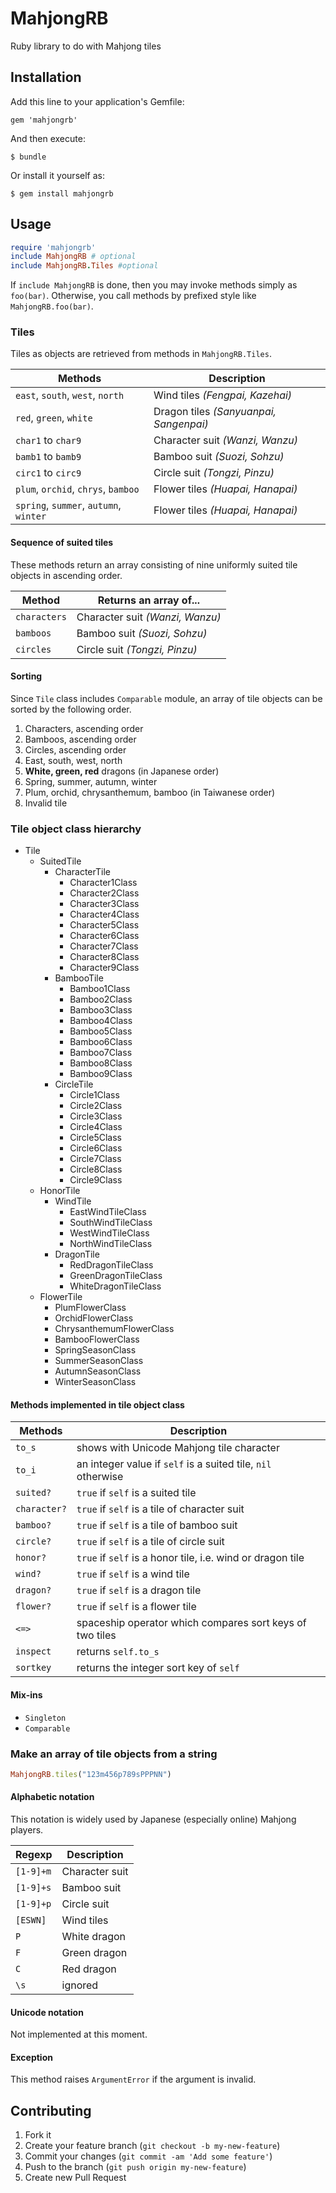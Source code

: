 # MahjongRB

Ruby library to do with Mahjong tiles

## Installation

Add this line to your application's Gemfile:

    gem 'mahjongrb'

And then execute:

    $ bundle

Or install it yourself as:

    $ gem install mahjongrb

## Usage

```ruby
require 'mahjongrb'
include MahjongRB # optional
include MahjongRB.Tiles #optional
```

If `include MahjongRB` is done, then you may invoke methods simply as `foo(bar)`.
Otherwise, you call methods by prefixed style like `MahjongRB.foo(bar)`.

### Tiles

Tiles as objects are retrieved from methods in `MahjongRB.Tiles`.

|Methods                               |Description                            |
|--------------------------------------|---------------------------------------|
|`east`, `south`, `west`, `north`      |Wind tiles _(Fengpai, Kazehai)_        |
|`red`, `green`, `white`               |Dragon tiles _(Sanyuanpai, Sangenpai)_ |
|`char1` to `char9`                    |Character suit _(Wanzi, Wanzu)_        |
|`bamb1` to `bamb9`                    |Bamboo suit _(Suozi, Sohzu)_           |
|`circ1` to `circ9`                    |Circle suit _(Tongzi, Pinzu)_          |
|`plum`, `orchid`, `chrys`, `bamboo`   |Flower tiles _(Huapai, Hanapai)_       |
|`spring`, `summer`, `autumn`, `winter`|Flower tiles _(Huapai, Hanapai)_       |

#### Sequence of suited tiles

These methods return an array consisting of nine uniformly suited tile objects in ascending order.

|Method      |Returns an array of...          |
|------------|--------------------------------|
|`characters`|Character suit _(Wanzi, Wanzu)_ |
|`bamboos`   |Bamboo suit _(Suozi, Sohzu)_    |
|`circles`   |Circle suit _(Tongzi, Pinzu)_   |

#### Sorting

Since `Tile` class includes `Comparable` module, an array of tile objects can be sorted by the following order.

1. Characters, ascending order
2. Bamboos, ascending order
3. Circles, ascending order
4. East, south, west, north
5. **White, green, red** dragons (in Japanese order)
6. Spring, summer, autumn, winter
7. Plum, orchid, chrysanthemum, bamboo (in Taiwanese order)
8. Invalid tile

### Tile object class hierarchy

* Tile
    * SuitedTile
        * CharacterTile
            * Character1Class
            * Character2Class
            * Character3Class
            * Character4Class
            * Character5Class
            * Character6Class
            * Character7Class
            * Character8Class
            * Character9Class
        * BambooTile
            * Bamboo1Class
            * Bamboo2Class
            * Bamboo3Class
            * Bamboo4Class
            * Bamboo5Class
            * Bamboo6Class
            * Bamboo7Class
            * Bamboo8Class
            * Bamboo9Class
        * CircleTile
            * Circle1Class
            * Circle2Class
            * Circle3Class
            * Circle4Class
            * Circle5Class
            * Circle6Class
            * Circle7Class
            * Circle8Class
            * Circle9Class
    * HonorTile
        * WindTile
            * EastWindTileClass
            * SouthWindTileClass
            * WestWindTileClass
            * NorthWindTileClass
        * DragonTile
            * RedDragonTileClass
            * GreenDragonTileClass
            * WhiteDragonTileClass
    * FlowerTile
        * PlumFlowerClass
        * OrchidFlowerClass
        * ChrysanthemumFlowerClass
        * BambooFlowerClass
        * SpringSeasonClass
        * SummerSeasonClass
        * AutumnSeasonClass
        * WinterSeasonClass

#### Methods implemented in tile object class

|Methods     |Description                                                 |
|------------|------------------------------------------------------------|
|`to_s`      |shows with Unicode Mahjong tile character                   |
|`to_i`      |an integer value if `self` is a suited tile, `nil` otherwise|
|`suited?`   |`true` if `self` is a suited tile                           |
|`character?`|`true` if `self` is a tile of character suit                |
|`bamboo?`   |`true` if `self` is a tile of bamboo suit                   |
|`circle?`   |`true` if `self` is a tile of circle suit                   |
|`honor?`    |`true` if `self` is a honor tile, i.e. wind or dragon tile  |
|`wind?`     |`true` if `self` is a wind tile                             |
|`dragon?`   |`true` if `self` is a dragon tile                           |
|`flower?`   |`true` if `self` is a flower tile                           |
|`<=>`       |spaceship operator which compares sort keys of two tiles    |
|`inspect`   |returns `self.to_s`                                         |
|`sortkey`   |returns the integer sort key of `self`                      |

#### Mix-ins

* `Singleton`
* `Comparable`

### Make an array of tile objects from a string

```ruby
MahjongRB.tiles("123m456p789sPPPNN")
```

#### Alphabetic notation

This notation is widely used by Japanese (especially online) Mahjong players.

|Regexp   |Description   |
|---------|--------------|
|`[1-9]+m`|Character suit|
|`[1-9]+s`|Bamboo suit   |
|`[1-9]+p`|Circle suit   |
|`[ESWN]` |Wind tiles    |
|`P`      |White dragon  |
|`F`      |Green dragon  |
|`C`      |Red dragon    |
|`\s`     |ignored       |

#### Unicode notation

Not implemented at this moment.

#### Exception

This method raises `ArgumentError` if the argument is invalid.

## Contributing

1. Fork it
2. Create your feature branch (`git checkout -b my-new-feature`)
3. Commit your changes (`git commit -am 'Add some feature'`)
4. Push to the branch (`git push origin my-new-feature`)
5. Create new Pull Request
